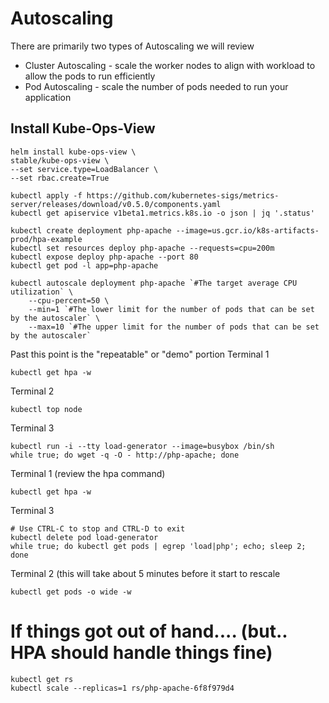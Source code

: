 # Autoscaling


There are primarily two types of Autoscaling we will review  

* Cluster Autoscaling - scale the worker nodes to align with workload to allow the pods to run efficiently
* Pod Autoscaling - scale the number of pods needed to run your application


## Install Kube-Ops-View

```
helm install kube-ops-view \
stable/kube-ops-view \
--set service.type=LoadBalancer \
--set rbac.create=True
```

```
kubectl apply -f https://github.com/kubernetes-sigs/metrics-server/releases/download/v0.5.0/components.yaml
kubectl get apiservice v1beta1.metrics.k8s.io -o json | jq '.status'
```

```
kubectl create deployment php-apache --image=us.gcr.io/k8s-artifacts-prod/hpa-example
kubectl set resources deploy php-apache --requests=cpu=200m
kubectl expose deploy php-apache --port 80
kubectl get pod -l app=php-apache
```

```
kubectl autoscale deployment php-apache `#The target average CPU utilization` \
    --cpu-percent=50 \
    --min=1 `#The lower limit for the number of pods that can be set by the autoscaler` \
    --max=10 `#The upper limit for the number of pods that can be set by the autoscaler`
```


Past this point is the "repeatable" or "demo" portion
Terminal 1
```
kubectl get hpa -w
```

Terminal 2
```
kubectl top node
```


Terminal 3
```
kubectl run -i --tty load-generator --image=busybox /bin/sh
while true; do wget -q -O - http://php-apache; done
```

Terminal 1 (review the hpa command)
```
kubectl get hpa -w
```

Terminal 3
```
# Use CTRL-C to stop and CTRL-D to exit
kubectl delete pod load-generator
while true; do kubectl get pods | egrep 'load|php'; echo; sleep 2; done
```

Terminal 2 (this will take about 5 minutes before it start to rescale
```
kubectl get pods -o wide -w
```

# If things got out of hand.... (but.. HPA should handle things fine)
```
kubectl get rs
kubectl scale --replicas=1 rs/php-apache-6f8f979d4
```
